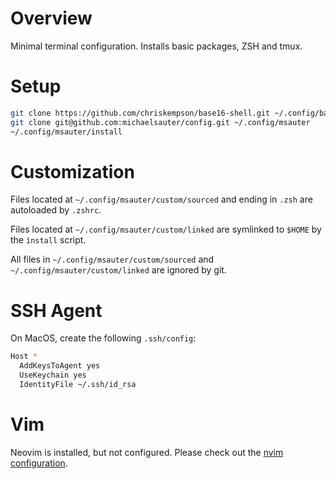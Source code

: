 # Overview

Minimal terminal configuration. Installs basic packages, ZSH and tmux.

# Setup

```sh
git clone https://github.com/chriskempson/base16-shell.git ~/.config/base16-shell
git clone git@github.com:michaelsauter/config.git ~/.config/msauter
~/.config/msauter/install
```

# Customization

Files located at `~/.config/msauter/custom/sourced` and ending in `.zsh` are
autoloaded by `.zshrc`.

Files located at `~/.config/msauter/custom/linked` are symlinked to `$HOME` by
the `ìnstall` script.

All files in `~/.config/msauter/custom/sourced` and
`~/.config/msauter/custom/linked` are ignored by git.

# SSH Agent

On MacOS, create the following `.ssh/config`:

```sh
Host *
  AddKeysToAgent yes
  UseKeychain yes
  IdentityFile ~/.ssh/id_rsa
```

# Vim

Neovim is installed, but not configured. Please check out the
[nvim configuration](https://github.com/michaelsauter/nvim).
